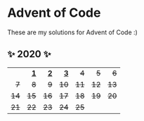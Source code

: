 # Advent of Code
These are my solutions for Advent of Code :)

## ✨ 2020 ✨

[1]: 2020/src/bin/day-1.rs
[2]: 2020/src/bin/day-2.rs
[3]: 2020/src/bin/day-3.rs

|    |    |    |    |    |    |    |
| -: | -: | -: | -: | -: | -: | -: |
| | **[1]** | **[2]** | **[3]** | ~~4~~ | ~~5~~ | ~~6~~ |
| ~~7~~ | ~~8~~ | ~~9~~ | ~~10~~ | ~~11~~ | ~~12~~ | ~~13~~ |
| ~~14~~ | ~~15~~ | ~~16~~ | ~~17~~ | ~~18~~ | ~~19~~ | ~~20~~ |
| ~~21~~ | ~~22~~ | ~~23~~ | ~~24~~ | ~~25~~ |  |  |
